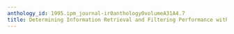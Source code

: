 ```yaml
---
anthology_id: 1995.ipm_journal-ir0anthology0volumeA31A4.7
title: Determining Information Retrieval and Filtering Performance without Experimentation
---
```

